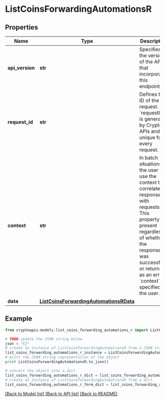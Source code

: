 # ListCoinsForwardingAutomationsR


## Properties
Name | Type | Description | Notes
------------ | ------------- | ------------- | -------------
**api_version** | **str** | Specifies the version of the API that incorporates this endpoint. | 
**request_id** | **str** | Defines the ID of the request. The &#x60;requestId&#x60; is generated by Crypto APIs and it&#39;s unique for every request. | 
**context** | **str** | In batch situations the user can use the context to correlate responses with requests. This property is present regardless of whether the response was successful or returned as an error. &#x60;context&#x60; is specified by the user. | [optional] 
**data** | [**ListCoinsForwardingAutomationsRData**](ListCoinsForwardingAutomationsRData.md) |  | 

## Example

```python
from cryptoapis.models.list_coins_forwarding_automations_r import ListCoinsForwardingAutomationsR

# TODO update the JSON string below
json = "{}"
# create an instance of ListCoinsForwardingAutomationsR from a JSON string
list_coins_forwarding_automations_r_instance = ListCoinsForwardingAutomationsR.from_json(json)
# print the JSON string representation of the object
print ListCoinsForwardingAutomationsR.to_json()

# convert the object into a dict
list_coins_forwarding_automations_r_dict = list_coins_forwarding_automations_r_instance.to_dict()
# create an instance of ListCoinsForwardingAutomationsR from a dict
list_coins_forwarding_automations_r_form_dict = list_coins_forwarding_automations_r.from_dict(list_coins_forwarding_automations_r_dict)
```
[[Back to Model list]](../README.md#documentation-for-models) [[Back to API list]](../README.md#documentation-for-api-endpoints) [[Back to README]](../README.md)


